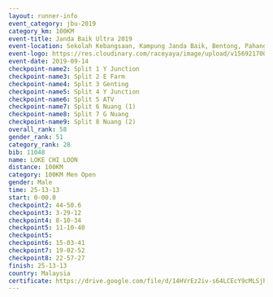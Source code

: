 ```yaml
---
layout: runner-info 
event_category: jbu-2019 
category_km: 100KM 
event-title: Janda Baik Ultra 2019  
event-location: Sekolah Kebangsaan, Kampung Janda Baik, Bentong, Pahang, Malaysia 
event-logo: https://res.cloudinary.com/raceyaya/image/upload/v1569217009/logo/janda-baik_vch1pc.jpg 
event-date: 2019-09-14 
checkpoint-name2: Split 1 Y Junction 
checkpoint-name3: Split 2 E Farm 
checkpoint-name4: Split 3 Genting 
checkpoint-name5: Split 4 Y Junction 
checkpoint-name6: Split 5 ATV 
checkpoint-name7: Split 6 Nuang (1) 
checkpoint-name8: Split 7 G Nuang 
checkpoint-name9: Split 8 Nuang (2) 
overall_rank: 58
gender_rank: 51
category_rank: 28
bib: 11048
name: LOKE CHI LOON
distance: 100KM
category: 100KM Men Open
gender: Male
time: 25-13-13
start: 0-00.0
checkpoint2: 44-50.6
checkpoint3: 3-29-12
checkpoint4: 8-10-34
checkpoint5: 11-10-40
checkpoint5: 
checkpoint6: 15-03-41
checkpoint7: 19-02-52
checkpoint8: 22-57-27
finish: 25-13-13
country: Malaysia
certificate: https://drive.google.com/file/d/14HVrEz2iv-s64LCEcY9cMLSjh4vfeLkP/view?usp=sharing
---
```

